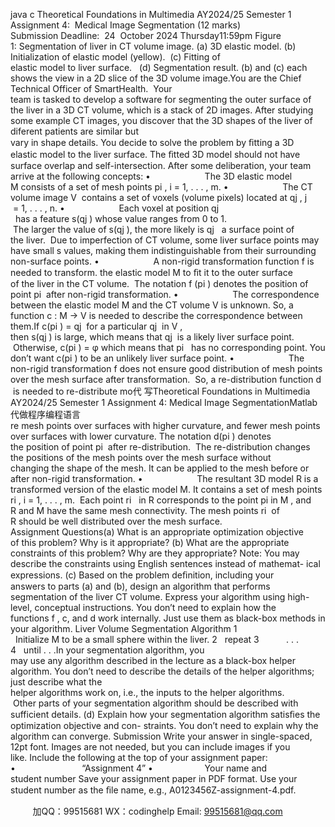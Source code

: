 java c
Theoretical Foundations in Multimedia
AY2024/25 Semester 1
Assignment 4:  Medical Image Segmentation (12 marks)
Submission Deadline:  24  October 2024 Thursday11:59pm
Figure 1: Segmentation of liver in CT volume image. (a) 3D elastic model. (b) Initialization of elastic model (yellow).  (c) Fitting of elastic model to liver surface.   (d) Segmentation result. (b) and (c) each shows the view in a 2D slice of the 3D volume image.You are the Chief Technical Officer of SmartHealth.  Your team is tasked to develop a software for segmenting the outer surface of the liver in a 3D CT volume, which is a stack of 2D images. After studying some example CT images, you discover that the 3D shapes of the liver of diferent patients are similar but vary in shape details. You decide to solve the problem by ﬁtting a 3D elastic model to the liver surface. The ﬁtted 3D model should not have surface overlap and self-intersection.
After some deliberation, your team arrive at the following concepts:
•                      The 3D elastic model M consists of a set of mesh points pi , i = 1, . . . , m.
•                      The CT volume image V  contains a set of voxels (volume pixels) located at qj , j  = 1, . . . , n.
•                      Each voxel at position qj   has a feature s(qj ) whose value ranges from 0 to 1.  The larger the value of s(qj ), the more likely is qj   a surface point of the liver.  Due to imperfection of CT volume, some liver surface points may have small s values, making them indistinguishable from their surrounding non-surface points.
•                      A non-rigid transformation function f is needed to transform. the elastic model M to ﬁt it to the outer surface of the liver in the CT volume.  The notation f (pi ) denotes the position of point pi  after non-rigid transformation.
•                      The correspondence between the elastic model M and the CT volume V is unknown. So, a function c : M → V is needed to describe the correspondence between them.If c(pi ) = qj  for a particular qj  in V , then s(qj ) is large, which means that qj  is a likely liver surface point.  Otherwise, c(pi ) = φ which means that pi   has no corresponding point. You don’t want c(pi ) to be an unlikely liver surface point.
•                      The non-rigid transformation f does not ensure good distribution of mesh points over the mesh surface after transformation.  So, a re-distribution function d  is needed to re-distribute mo代 写Theoretical Foundations in Multimedia AY2024/25 Semester 1 Assignment 4: Medical Image SegmentationMatlab
代做程序编程语言re mesh points over surfaces with higher curvature, and fewer mesh points over surfaces with lower curvature. The notation d(pi ) denotes the position of point pi  after re-distribution.  The re-distribution changes the positions of the mesh points over the mesh surface without changing the shape of the mesh. It can be applied to the mesh before or after non-rigid transformation.
•                      The resultant 3D model R is a transformed version of the elastic model M. It contains a set of mesh points ri , i = 1, . . . , m.  Each point ri   in R corresponds to the point pi in M , and R and M have the same mesh connectivity. The mesh points ri  of R should be well distributed over the mesh surface.
Assignment Questions(a) What is an appropriate optimization objective of this problem? Why is it appropriate?
(b) What are the appropriate constraints of this problem? Why are they appropriate?
Note: You may describe the constraints using English sentences instead of mathemat- ical expressions.
(c) Based on the problem deﬁnition, including your answers to parts (a) and (b), design an algorithm that performs segmentation of the liver CT volume. Express your algorithm using high-level, conceptual instructions. You don’t need to explain how the functions f , c, and d work internally. Just use them as black-box methods in your algorithm.
Liver Volume Segmentation Algorithm
1   Initialize M to be a small sphere within the liver.
2   repeat
3           . . .
4   until . . .In your segmentation algorithm, you may use any algorithm described in the lecture as a black-box helper algorithm. You don’t need to describe the details of the helper algorithms; just describe what the helper algorithms work on, i.e., the inputs to the helper algorithms.  Other parts of your segmentation algorithm should be described with sufficient details.
(d) Explain how your segmentation algorithm satisﬁes the optimization objective and con- straints. You don’t need to explain why the algorithm can converge.
Submission
Write your answer in single-spaced, 12pt font. Images are not needed, but you can include images if you like. Include the following at the top of your assignment paper:
•                           “Assignment 4”
•                     Your name and student number
Save your assignment paper in PDF format. Use your student number as the ﬁle name, e.g., A0123456Z-assignment-4.pdf.



         
加QQ：99515681  WX：codinghelp  Email: 99515681@qq.com
